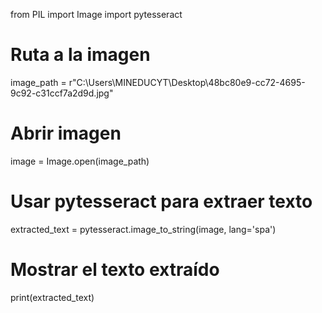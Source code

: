 from PIL import Image
import pytesseract

# Ruta a la imagen
image_path = r"C:\Users\MINEDUCYT\Desktop\48bc80e9-cc72-4695-9c92-c31ccf7a2d9d.jpg"

# Abrir imagen
image = Image.open(image_path)

# Usar pytesseract para extraer texto
extracted_text = pytesseract.image_to_string(image, lang='spa')

# Mostrar el texto extraído
print(extracted_text)
